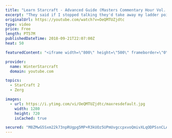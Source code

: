 ```yaml
---
title: "Learn Starcraft - Advanced Guide (Masters Commentary Hour Vol. 1)"
excerpt: "They said if I stopped talking they'd take away my ladder points. Next one I upload will have more terran/toss blame RNGesus."
originalUrl: https://youtube.com/watch?v=OeQMTUZjdtc
type: video
price: Free
length: PT57M
publishedDateTime: 2018-09-21T22:07:00Z
heat: 50

featuredContent: "<iframe width=\"800\" height=\"500\" frameborder=\"0\" src=\"https://www.youtube.com/embed/OeQMTUZjdtc\" allow=\"accelerometer; autoplay; encrypted-media; gyroscope; picture-in-picture\" allowfullscreen></iframe>"

provider:
  name: WinterStarcraft
  domain: youtube.com

topics:
  - StarCraft 2
  - Zerg

images:
  - url: https://i.ytimg.com/vi/OeQMTUZjdtc/maxresdefault.jpg
    width: 1280
    height: 720
    isCached: true

secured: "M8ZMwG5Sxm22k73npRUgpg5MP+R3kUOz5UPmUvgccpxvoQmivXLqODPSsnCLAAvwfINSYFHRx5dmKEPQg/jz2Pm/u8iOZZjOcc+82CIQoVND4XntuAPt4/lAo8ZjhpKkGldWdQJ90ShD5r+GvMZtvV25t4SaYbfFKeyFv7YYXvtIfpwAaBDlg1Y3F4buMHAmozsV26R2ztaEv4XkFGMkXDoDDEsExy/dNpY/GcLsKWlhyr16sMfXlNOcvDLu+GPdhPSXv9cqQb1+FIx4Py0TA/zZZj9TD1ZZs4gwr328gUQoBm/tFQ9SJLhHLGtFJFs8olXBs+hAVkUXAiIyKVfIo3QFDa+0OOVnWxs7zwe8Cw6QiUYa3j+z5I36e93yC0l1POUHQXRP0UGPK24DKg/nCHhvC5L7IPhR6YtUXfn3xsU=;w77aNRrVsEthPpX/KaignA=="
---
```


